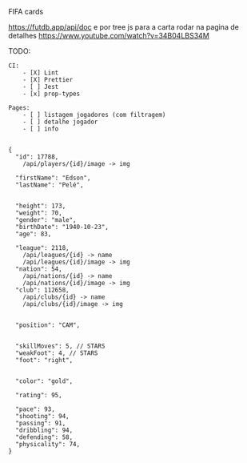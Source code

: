 FIFA cards

https://futdb.app/api/doc
e por tree js para a carta rodar na pagina de detalhes
https://www.youtube.com/watch?v=34B04LBS34M

TODO:

    CI:
        - [X] Lint
        - [X] Prettier
        - [ ] Jest
        - [x] prop-types

    Pages:
        - [ ] listagem jogadores (com filtragem)
        - [ ] detalhe jogador
        - [ ] info


    {
      "id": 17788,
        /api/players/{id}/image -> img

      "firstName": "Edson",
      "lastName": "Pelé",


      "height": 173,
      "weight": 70,
      "gender": "male",
      "birthDate": "1940-10-23",
      "age": 83,

      "league": 2118,
        /api/leagues/{id} -> name
        /api/leagues/{id}/image -> img
      "nation": 54,
        /api/nations/{id} -> name
        /api/nations/{id}/image -> img
      "club": 112658,
        /api/clubs/{id} -> name
        /api/clubs/{id}/image -> img


      "position": "CAM",


      "skillMoves": 5, // STARS
      "weakFoot": 4, // STARS
      "foot": "right",


      "color": "gold",

      "rating": 95,

      "pace": 93,
      "shooting": 94,
      "passing": 91,
      "dribbling": 94,
      "defending": 58,
      "physicality": 74,
    }
